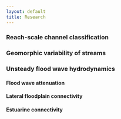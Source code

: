 ```yaml
---
layout: default
title: Research
---
```


### Reach-scale channel classification


### Geomorphic variability of streams


### Unsteady flood wave hydrodynamics

#### Flood wave attenuation

#### Lateral floodplain connectivity

#### Estuarine connectivity